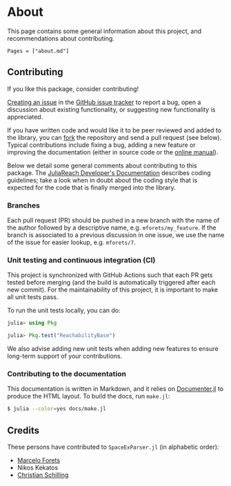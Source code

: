# About

This page contains some general information about this project, and recommendations
about contributing.

```@contents
Pages = ["about.md"]
```

## Contributing

If you like this package, consider contributing!

[Creating an issue](https://help.github.com/en/articles/creating-an-issue) in the [GitHub issue tracker](https://github.com/JuliaReach/SpaceExParser.jl/issues) to report a bug, open a discussion about existing functionality, or suggesting new functionality is appreciated.

If you have written code and would like it to be peer reviewed and added to the library, you can [fork](https://help.github.com/en/articles/fork-a-repo) the repository and send a pull request (see below). Typical contributions include fixing a bug, adding a new feature or improving the documentation (either in source code or the [online manual](https://juliareach.github.io/SpaceExParser.jl/latest/man/getting_started/)).

Below we detail some general comments about contributing to this package. The [JuliaReach Developer's Documentation](https://juliareach.github.io/JuliaReachDevDocs/latest/) describes coding guidelines; take a look when in doubt about the coding style that is expected for the code that is finally merged into the library.

### Branches

Each pull request (PR) should be pushed in a new branch with the name of the author
followed by a descriptive name, e.g. `mforets/my_feature`. If the branch is
associated to a previous discussion in one issue, we use the name of the issue for easier
lookup, e.g. `mforets/7`.

### Unit testing and continuous integration (CI)

This project is synchronized with GitHub Actions such that each PR gets tested
before merging (and the build is automatically triggered after each new commit).
For the maintainability of this project, it is important to make all unit tests
pass.

To run the unit tests locally, you can do:

```julia
julia> using Pkg

julia> Pkg.test("ReachabilityBase")
```

We also advise adding new unit tests when adding new features to ensure
long-term support of your contributions.

### Contributing to the documentation

This documentation is written in Markdown, and it relies on
[Documenter.jl](https://github.com/JuliaDocs/Documenter.jl) to produce the HTML
layout. To build the docs, run `make.jl`:

```bash
$ julia --color=yes docs/make.jl
```

## Credits

These persons have contributed to `SpaceExParser.jl` (in alphabetic order):

- [Marcelo Forets](http://mforets.github.io)
- Nikos Kekatos
- [Christian Schilling](https://www.christianschilling.net/)
